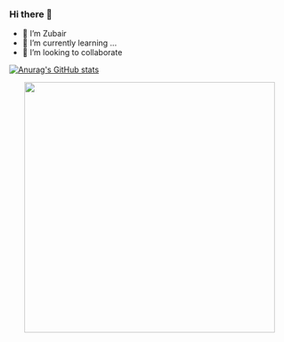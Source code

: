 ### Hi there 👋

- 🔭 I’m Zubair
- 🌱 I’m currently learning ...
- 👯 I’m looking to collaborate 

[![Anurag's GitHub stats](https://github-readme-stats.vercel.app/api?username=user2695)](https://github.com/anuraghazra/github-readme-stats)
<p align="center">
<img width="450em" src="https://github-readme-stats.vercel.app/api/top-langs/?username=user2695&layout=compact&custom_title=Most used languages by LOCs>
	<img width="450em"/>
  </p>
